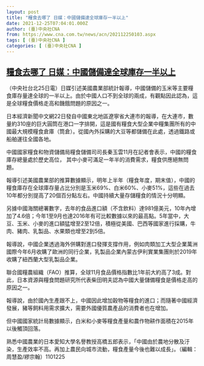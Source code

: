 ```yaml
---
layout: post
title: "糧食去哪了 日媒：中國儲備達全球庫存一半以上"
date: 2021-12-25T07:04:01.000Z
author: (臺)中央社CNA
from: https://www.cna.com.tw/news/acn/202112250103.aspx
tags: [ (臺)中央社CNA ]
categories: [ (臺)中央社CNA ]
---
```

<!--1640415841000-->
[糧食去哪了 日媒：中國儲備達全球庫存一半以上](https://www.cna.com.tw/news/acn/202112250103.aspx)
------

<div>
<div></div><div><p>（中央社台北25日電）日媒引述美國農業部統計報導，中國儲備的玉米等主要糧食庫存量達全球的一半以上。由於中國人口不到全球的兩成，有觀點因此認為，這是全球糧食價格走高和饑餓問題的原因之一。</p><p>日本經濟新聞中文網22日發自中國東北地區遼寧省大連市的報導，在大連市，數量約310座的巨大圓筒在港口一字排開，這是國有糧食大型企業中糧集團所有的中國最大規模糧食倉庫（筒倉）。從國內外採購的大豆等都儲備在此處，透過鐵路或船舶運往全國各地。</p><p>中國國家糧食和物資儲備局糧食儲備司司長秦玉雲11月在記者會表示，中國的糧食庫存總量處於歷史高位， 其中小麥可滿足一年半的消費需求，糧食供應絕無問題。</p><p>報導引述美國農業部的推算數據顯示，明年上半年（糧食年度，期末值），中國的糧食庫存在全球庫存量占比分別是玉米69%、白米60%、小麥51%，這些在過去10年都分別提高了20個百分點左右。中國持續大量存儲糧食的情況十分明顯。</p><p>另據中國海關總署數字，去年的食品進口額（不含飲料）達981億美元，10年內增加了4.6倍；今年1至9月也達2016年有可比較數據以來的最高點。5年當中，大豆、玉米、小麥的進口額猛增至2至12倍，積極從美國、巴西等國家進行採購，牛肉、豬肉、乳製品、水果類也增至2到5倍。</p><p>報導說，中國企業透過海外併購對進口發揮支撐作用，例如肉類加工大型企業萬洲國際今年6月收購了歐洲的同行企業，乳製品企業內蒙古伊利實業集團則於2019年收購了紐西蘭大型乳製品企業。</p><p>聯合國糧農組織（FAO）推算，全球11月食品價格指數比1年前大約高了3成。對此，日本資源與糧食問題研究所代表柴田明夫認為中國大量儲備糧食是價格走高的原因之一。</p><p>報導說，由於國內生產跟不上，中國因此增加穀物等糧食的進口；而隨著中國經濟發展，豬等飼料用需求擴大，需要外國優質農產品的消費者也在增加。</p><p>但中國國家統計局數據顯示，白米和小麥等糧食產量和農作物耕作面積在2015年以後觸頂回落。</p><p>熟悉中國農業的日本愛知大學名譽教授高橋五郎表示，「中國由於農地分散及汙染，生產效率不高。再加上農民向城市流動，糧食產量今後也難以成長」。（編輯：周慧盈/繆宗翰）1101225</p></div>
</div>
